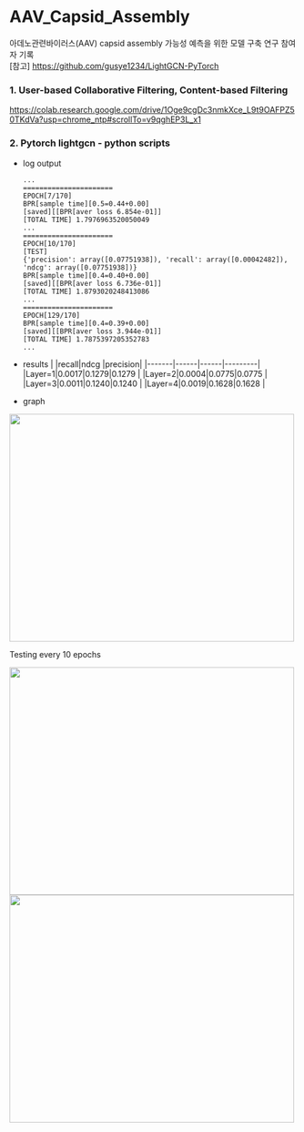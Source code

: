 # AAV_Capsid_Assembly
아데노관련바이러스(AAV) capsid assembly 가능성 예측을 위한 모델 구축 연구 참여자 기록     
[참고]
https://github.com/gusye1234/LightGCN-PyTorch

### 1. User-based Collaborative Filtering, Content-based Filtering
<https://colab.research.google.com/drive/1Oge9cgDc3nmkXce_L9t9OAFPZ50TKdVa?usp=chrome_ntp#scrollTo=v9qghEP3L_x1>
      
### 2. Pytorch lightgcn - python scripts
  - log output
    
    ```
    ...
    ======================
    EPOCH[7/170]
    BPR[sample time][0.5=0.44+0.00]
    [saved][[BPR[aver loss 6.854e-01]]
    [TOTAL TIME] 1.7976963520050049
    ...
    ======================
    EPOCH[10/170]
    [TEST]
    {'precision': array([0.07751938]), 'recall': array([0.00042482]), 'ndcg': array([0.07751938])}
    BPR[sample time][0.4=0.40+0.00]
    [saved][[BPR[aver loss 6.736e-01]]
    [TOTAL TIME] 1.8793020248413086
    ...
    ======================
    EPOCH[129/170]
    BPR[sample time][0.4=0.39+0.00]
    [saved][[BPR[aver loss 3.944e-01]]
    [TOTAL TIME] 1.7875397205352783
    ...
    ```
- results
  |       |recall|ndcg  |precision|
  |-------|------|------|---------|
  |Layer=1|0.0017|0.1279|0.1279   |
  |Layer=2|0.0004|0.0775|0.0775   |
  |Layer=3|0.0011|0.1240|0.1240   |
  |Layer=4|0.0019|0.1628|0.1628   |

- graph
<img src="https://github.com/stacy0121/AAV_Capsid_Assembly/assets/72933504/2ee54a5c-62dd-4942-a2b4-f24d62dc0ce2.png" width="500" height="400"/>


Testing every 10 epochs

<img src="https://github.com/stacy0121/AAV_Capsid_Assembly/assets/72933504/43b762b7-1463-4675-8afc-01eb2a0d180b.png" width="500" height="400"/>
<img src="https://github.com/stacy0121/AAV_Capsid_Assembly/assets/72933504/245debb3-a368-4787-8b23-bcde4ae59316.png" width="500" height="400"/>
